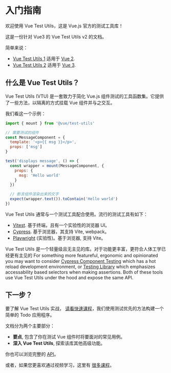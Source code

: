 # 入门指南

欢迎使用 Vue Test Utils，这是 Vue.js 官方的测试工具库！

这是一份针对 Vue3 的 Vue Test Utils v2 的文档。

简单来说：

- [Vue Test Utils 1](https://github.com/vuejs/vue-test-utils/) 适用于 [Vue 2](https://github.com/vuejs/vue/).
- [Vue Test Utils 2](https://github.com/vuejs/test-utils/) 适用于 [Vue 3](https://github.com/vuejs/vue-next/).

## 什么是 Vue Test Utils？

Vue Test Utils (VTU) 是一套致力于简化 Vue.js 组件测试的工具函数集。它提供了一些方法，以隔离的方式挂载 Vue 组件并与之交互。

我们看这一个示例：

```js
import { mount } from '@vue/test-utils'

// 需要测试的组件
const MessageComponent = {
  template: '<p>{{ msg }}</p>',
  props: ['msg']
}

test('displays message', () => {
  const wrapper = mount(MessageComponent, {
    props: {
      msg: 'Hello world'
    }
  })

  // 断言组件渲染出来的文字
  expect(wrapper.text()).toContain('Hello world')
})
```

Vue Test Utils 通常与一个测试工具配合使用。流行的测试工具有如下：

- [Vitest](https://vitest.dev/). 基于终端，且有一个实验性的浏览器 UI。
- [Cypress](https://cypress.io/). 基于浏览器，其支持 Vite, webpack。
- [Playwright](https://playwright.dev/docs/test-components) (实验性)。基于浏览器, 支持 Vite。

Vue Test Utils 是一个轻量级且无主见的库。对于功能更丰富，更符合人体工学已经更有主见的 For something more featureful, ergonomic and opinionated you may want to consider [Cypress Component Testing](https://docs.cypress.io/guides/component-testing/overview) which has a hot reload development environment, or [Testing Library](https://testing-library.com/docs/vue-testing-library/intro/) which emphasizes accessability based selectors when making assertions. Both of these tools use Vue Test Utils under the hood and expose the same API.

## 下一步？

要了解 Vue Test Utils 实战， [请看快速课程](../guide/essentials/a-crash-course.md)，我们使用测试优先的方法构建一个简单的 Todo 应用程序。

文档分为两个主要部分：

- **要点**, 包含了你在测试 Vue 组件时将要面对的常见用例。
- **深入 Vue Test Utils**, 探索该库其他高级功能。

你也可以浏览完整的 [API](../api/)。

或者，如果您更喜欢通过视频学习，这里有 [很多课程](https://www.youtube.com/playlist?list=PLC2LZCNWKL9ahK1IoODqYxKu5aA9T5IOA)。
